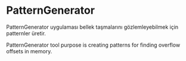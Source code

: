 # PatternGenerator

<p>PatternGenerator uygulaması bellek taşmalarını gözlemleyebilmek için patternler üretir. </p>


<p>PatternGenerator tool purpose is creating patterns for finding overflow offsets in memory. </p>

